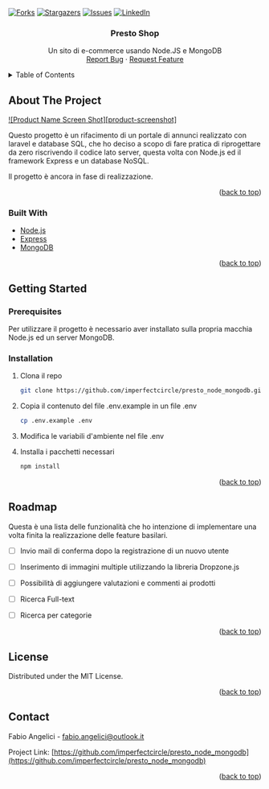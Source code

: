 <div id="top"></div>
<!--
*** Thanks for checking out the Best-README-Template. If you have a suggestion
*** that would make this better, please fork the repo and create a pull request
*** or simply open an issue with the tag "enhancement".
*** Don't forget to give the project a star!
*** Thanks again! Now go create something AMAZING! :D
-->



<!-- PROJECT SHIELDS -->
<!--
*** I'm using markdown "reference style" links for readability.
*** Reference links are enclosed in brackets [ ] instead of parentheses ( ).
*** See the bottom of this document for the declaration of the reference variables
*** for contributors-url, forks-url, etc. This is an optional, concise syntax you may use.
*** https://www.markdownguide.org/basic-syntax/#reference-style-links

[![Contributors][contributors-shield]][contributors-url]



[![MIT License][license-shield]][license-url]

-->
[![Forks][forks-shield]][forks-url]
[![Stargazers][stars-shield]][stars-url]
[![Issues][issues-shield]][issues-url]
[![LinkedIn][linkedin-shield]][linkedin-url]

<h3 align="center">Presto Shop</h3>

  <p align="center">
    Un sito di e-commerce usando Node.JS e MongoDB
    <br />
    <a href="https://github.com/imperfectcircle/presto_node_mongodb/issues">Report Bug</a>
    ·
    <a href="https://github.com/imperfectcircle/presto_node_mongodb/issues">Request Feature</a>
  </p>
</div>



<!-- TABLE OF CONTENTS -->
<details>
  <summary>Table of Contents</summary>
  <ol>
    <li>
      <a href="#about-the-project">About The Project</a>
      <ul>
        <li><a href="#built-with">Built With</a></li>
      </ul>
    </li>
    <li>
      <a href="#getting-started">Getting Started</a>
      <ul>
        <li><a href="#prerequisites">Prerequisites</a></li>
        <li><a href="#installation">Installation</a></li>
      </ul>
    </li>
    <li><a href="#roadmap">Roadmap</a></li>
    <li><a href="#license">License</a></li>
    <li><a href="#contact">Contact</a></li>
  </ol>
</details>



<!-- ABOUT THE PROJECT -->
## About The Project

[![Product Name Screen Shot][product-screenshot]](https://example.com)

Questo progetto è un rifacimento di un portale di annunci realizzato con laravel e database SQL, che ho deciso a scopo di fare pratica di riprogettare da zero riscrivendo il codice lato server, questa volta con Node.js ed il framework Express e un database NoSQL.

Il progetto è ancora in fase di realizzazione.

<p align="right">(<a href="#top">back to top</a>)</p>



### Built With

* [Node.js](https://nodejs.org/)
* [Express](https://expressjs.com/)
* [MongoDB](https://www.mongodb.com/)


<p align="right">(<a href="#top">back to top</a>)</p>



<!-- GETTING STARTED -->
## Getting Started

### Prerequisites

Per utilizzare il progetto è necessario aver installato sulla propria macchia Node.js ed un server MongoDB.

### Installation

1. Clona il repo
   ```sh
   git clone https://github.com/imperfectcircle/presto_node_mongodb.git
   ```
2. Copia il contenuto del file .env.example in un file .env
   ```sh
   cp .env.example .env
   ```
3. Modifica le variabili d'ambiente nel file .env 

4. Installa i pacchetti necessari
   ```sh
   npm install
   ```

<p align="right">(<a href="#top">back to top</a>)</p>


<!-- ROADMAP -->
## Roadmap

Questa è una lista delle funzionalità che ho intenzione di implementare una volta finita la realizzazione delle feature basilari.

- [ ] Invio mail di conferma dopo la registrazione di un nuovo utente
- [ ] Inserimento di immagini multiple utilizzando la libreria Dropzone.js
- [ ] Possibilità di aggiungere valutazioni e commenti ai prodotti
- [ ] Ricerca Full-text
- [ ] Ricerca per categorie


<p align="right">(<a href="#top">back to top</a>)</p>



<!-- LICENSE -->
## License

Distributed under the MIT License. <!-- See `LICENSE.txt` for more information. -->

<p align="right">(<a href="#top">back to top</a>)</p>



<!-- CONTACT -->
## Contact

Fabio Angelici<!--  - [@twitter_handle](https://twitter.com/twitter_handle) --> - fabio.angelici@outlook.it

Project Link: [https://github.com/imperfectcircle/presto_node_mongodb](https://github.com/imperfectcircle/presto_node_mongodb)

<p align="right">(<a href="#top">back to top</a>)</p>



<!-- MARKDOWN LINKS & IMAGES -->
<!-- https://www.markdownguide.org/basic-syntax/#reference-style-links -->
[contributors-shield]: https://img.shields.io/github/contributors/imperfectcircle/presto_node_mongodb.svg?style=for-the-badge
[contributors-url]: https://github.com/imperfectcircle/presto_node_mongodb/graphs/contributors
[forks-shield]: https://img.shields.io/github/forks/imperfectcircle/presto_node_mongodb.svg?style=for-the-badge
[forks-url]: https://github.com/imperfectcircle/presto_node_mongodb/network/members
[stars-shield]: https://img.shields.io/github/stars/imperfectcircle/presto_node_mongodb.svg?style=for-the-badge
[stars-url]: https://github.com/imperfectcircle/presto_node_mongodb/stargazers
[issues-shield]: https://img.shields.io/github/issues/imperfectcircle/presto_node_mongodb.svg?style=for-the-badge
[issues-url]: https://github.com/imperfectcircle/presto_node_mongodb/issues
[license-shield]: https://img.shields.io/github/license/imperfectcircle/presto_node_mongodb.svg?style=for-the-badge
[license-url]: https://github.com/imperfectcircle/presto_node_mongodb/blob/master/LICENSE.txt
[linkedin-shield]: https://img.shields.io/badge/-LinkedIn-black.svg?style=for-the-badge&logo=linkedin&colorB=555
[linkedin-url]: https://linkedin.com/in/fabio-angelici/
<!-- [product-screenshot]: images/screenshot.png -->

